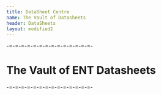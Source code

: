```yaml
---
title: DataSheet Centre
name: The Vault of Datasheets
header: DataSheets
layout: modified2
---
```


-=-=-=-=-=-=-=-=-=-=-=-=-=-=-
# The Vault of ENT Datasheets
-=-=-=-=-=-=-=-=-=-=-=-=-=-=-